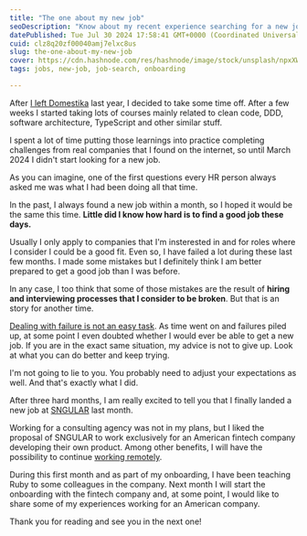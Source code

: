 ```yaml
---
title: "The one about my new job"
seoDescription: "Know about my recent experience searching for a new job and the job I finally landed."
datePublished: Tue Jul 30 2024 17:58:41 GMT+0000 (Coordinated Universal Time)
cuid: clz8q20zf00040amj7elxc8us
slug: the-one-about-my-new-job
cover: https://cdn.hashnode.com/res/hashnode/image/stock/unsplash/npxXWgQ33ZQ/upload/c295a3685977753ea517b94baf159260.jpeg
tags: jobs, new-job, job-search, onboarding

---
```


After [I left Domestika](https://blog.davidmontesdeoca.es/the-one-with-my-experience-at-domestika) last year, I decided to take some time off. After a few weeks I started taking lots of courses mainly related to clean code, DDD, software architecture, TypeScript and other similar stuff. 

I spent a lot of time putting those learnings into practice completing challenges from real companies that I found on the internet, so until March 2024 I didn't start looking for a new job. 

As you can imagine, one of the first questions every HR person always asked me was what I had been doing all that time.

In the past, I always found a new job within a month, so I hoped it would be the same this time. **Little did I know how hard is to find a good job these days.**

Usually I only apply to companies that I'm insterested in and for roles where I consider   I could be a good fit. Even so, I have failed a lot during these last few months. I made some mistakes but I definitely think I am better prepared to get a good job than I was before.

In any case, I too think that some of those mistakes are the result of **hiring and interviewing processes that I consider to be broken**. But that is an story for another time.

[Dealing with failure is not an easy task](https://workscounselingcenter.com/dealing-with-failures/). As time went on and failures piled up, at some point I even doubted whether I would ever be able to get a new job. If you are in the exact same situation, my advice is not to give up. Look at what you can do better and keep trying.

I'm not going to lie to you. You probably need to adjust your expectations as well. And that's exactly what I did.

After three hard months, I am really excited to tell you that I finally landed a new job at [SNGULAR](https://www.sngular.com/) last month.

Working for a consulting agency was not in my plans, but I liked the proposal of SNGULAR to work exclusively for an American fintech company developing their own product. Among other benefits, I will have the possibility to continue [working remotely](https://blog.davidmontesdeoca.es/the-one-about-my-experience-working-remotely).

During this first month and as part of my onboarding, I have been teaching Ruby to some colleagues in the company. Next month I will start the onboarding with the fintech company and, at some point, I would like to share some of my experiences working for an American company.

Thank you for reading and see you in the next one!


